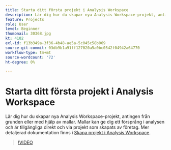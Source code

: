 ```yaml
---
title: Starta ditt första projekt i Analysis Workspace
description: Lär dig hur du skapar nya Analysis Workspace-projekt, antingen från grunden eller med hjälp av mallar.
feature: Projects
role: User
level: Beginner
thumbnail: 30368.jpg
kt: 4102
exl-id: f13b349a-3f36-4b48-ae5a-5c045c58b069
source-git-commit: 03db9b1a91ff127020a5a0bc0542f04942a64770
workflow-type: tm+mt
source-wordcount: '72'
ht-degree: 0%

---
```


# Starta ditt första projekt i Analysis Workspace

Lär dig hur du skapar nya Analysis Workspace-projekt, antingen från grunden eller med hjälp av mallar. Mallar kan ge dig ett försprång i analysen och är tillgängliga direkt och via projekt som skapats av företag. Mer detaljerad dokumentation finns i [Skapa projekt i Analysis Workspace](https://experienceleague.adobe.com/sv/docs/analytics/analyze/analysis-workspace/build-workspace-project/create-projects).

>[!VIDEO](https://video.tv.adobe.com/v/30368/?quality=12&learn=on)
